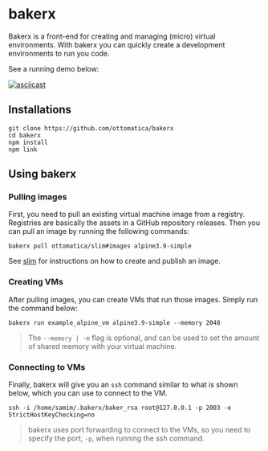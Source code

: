 # bakerx

Bakerx is a front-end for creating and managing (micro) virtual environments. With bakerx you can quickly create a development environments to run you code. 

See a running demo below: 

[![asciicast](https://asciinema.org/a/RD2sHPfpgC1aH0uCyiTtyEAoV.svg)](https://asciinema.org/a/RD2sHPfpgC1aH0uCyiTtyEAoV)


## Installations

```
git clone https://github.com/ottomatica/bakerx
cd bakerx
npm install
npm link
```

## Using bakerx

### Pulling images

First, you need to pull an existing virtual machine image from a registry. Registries are basically the assets in a GitHub repository releases. Then you can pull an image by running the following commands:

```
bakerx pull ottomatica/slim#images alpine3.9-simple
```

See [slim](https://github.com/ottomatica/slim) for instructions on how to create and publish an image. 

### Creating VMs

After pulling images, you can create VMs that run those images. Simply run the command below:

```
bakerx run example_alpine_vm alpine3.9-simple --memory 2048
```

> The `--memory | -m` flag is optional, and can be used to set the amount of shared memory with your virtual machine.

### Connecting to VMs

Finally, bakerx will give you an `ssh` command similar to what is shown below, which you can use to connect to the VM.
```
ssh -i /home/samim/.bakerx/baker_rsa root@127.0.0.1 -p 2003 -o StrictHostKeyChecking=no
```

> bakerx uses port forwarding to connect to the VMs, so you need to specify the port, `-p`, when running the ssh command. 
